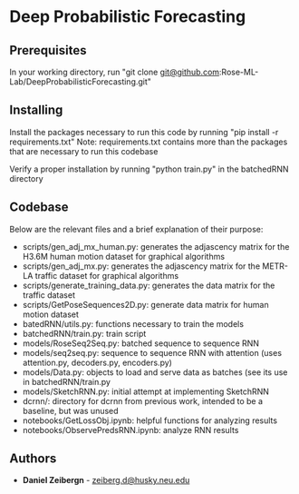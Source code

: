 # Deep Probabilistic Forecasting

## Prerequisites
In your working directory, run "git clone git@github.com:Rose-ML-Lab/DeepProbabilisticForecasting.git"

## Installing
Install the packages necessary to run this code by running "pip install -r requirements.txt"
Note: requirements.txt contains more than the packages that are necessary to run this codebase

Verify a proper installation by running "python train.py" in the batchedRNN directory

## Codebase
Below are the relevant files and a brief explanation of their purpose:

- scripts/gen_adj_mx_human.py:  generates the adjascency matrix for the H3.6M human motion dataset for graphical algorithms
- scripts/gen_adj_mx.py: generates the adjascency matrix for the METR-LA traffic dataset for graphical algorithms
- scripts/generate_training_data.py: generates the data matrix for the traffic dataset
- scripts/GetPoseSequences2D.py: generate data matrix for human motion dataset
- batedRNN/utils.py: functions necessary to train the models
- batchedRNN/train.py: train script
- models/RoseSeq2Seq.py: batched sequence to sequence RNN
- models/seq2seq.py: sequence to sequence RNN with attention (uses attention.py, decoders.py, encoders.py)
- models/Data.py: objects to load and serve data as batches (see its use in batchedRNN/train.py
- models/SketchRNN.py: initial attempt at implementing SketchRNN
- dcrnn/: directory for dcrnn from previous work, intended to be a baseline, but was unused
- notebooks/GetLossObj.ipynb: helpful functions for analyzing results
- notebooks/ObservePredsRNN.ipynb: analyze RNN results

## Authors

* **Daniel Zeibergn** - zeiberg.d@husky.neu.edu
